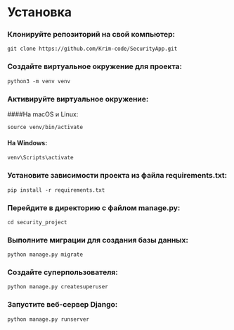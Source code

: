 # Установка
### Клонируйте репозиторий на свой компьютер:

```
git clone https://github.com/Krim-code/SecurityApp.git
```

### Создайте виртуальное окружение для проекта:

```
python3 -m venv venv
```

### Активируйте виртуальное окружение:

####На macOS и Linux:
```
source venv/bin/activate
```

#### На Windows:
```
venv\Scripts\activate
```
### Установите зависимости проекта из файла requirements.txt:

```
pip install -r requirements.txt
```

### Перейдите в директорию с файлом manage.py:
```
cd security_project
```

### Выполните миграции для создания базы данных:

```
python manage.py migrate
```
### Создайте суперпользователя:
```
python manage.py createsuperuser
```

### Запустите веб-сервер Django:

```
python manage.py runserver
```


